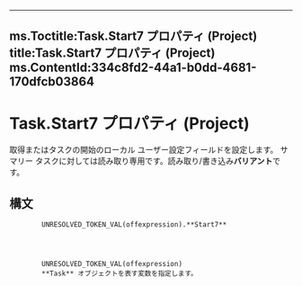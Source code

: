 

---
ms.Toctitle:Task.Start7 プロパティ (Project)
title:Task.Start7 プロパティ (Project)
ms.ContentId:334c8fd2-44a1-b0dd-4681-170dfcb03864
---
# Task.Start7 プロパティ (Project)




取得またはタスクの開始のローカル ユーザー設定フィールドを設定します。 サマリー タスクに対しては読み取り専用です。読み取り/書き込み**バリアント**です。

## 構文

            UNRESOLVED_TOKEN_VAL(offexpression).**Start7**




            UNRESOLVED_TOKEN_VAL(offexpression)
            **Task** オブジェクトを表す変数を指定します。




